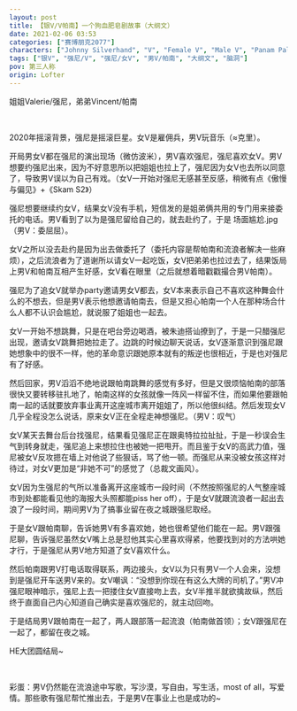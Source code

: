 ```yaml
---
layout: post
title: 【银V/V帕南】一个狗血肥皂剧故事（大纲文）
date: 2021-02-06 03:53
categories: ["赛博朋克2077"]
characters: ["Johnny Silverhand", "V", "Female V", "Male V", "Panam Palmer"]
tags: ["银V", "强尼/V", "强尼/女V", "男V/帕南", "大纲文", "脑洞"]
pov: 第三人称
origin: Lofter
---
```


姐姐Valerie/强尼，弟弟Vincent/帕南

<br>

2020年摇滚背景，强尼是摇滚巨星。女V是雇佣兵，男V玩音乐（≈克里）。

开局男女V都在强尼的演出现场（微仿波米），男V喜欢强尼，强尼喜欢女V。男V想要约强尼出来，因为不好意思所以把姐姐也拉上了，强尼因为女V也去所以同意了，导致男V误以为自己有戏。（女V一开始对强尼无感甚至反感，稍微有点《傲慢与偏见》+《Skam S2》）

强尼想要继续约女V，结果女V没有手机，短信发的是姐弟俩共用的专门用来接委托的电话。男V看到了以为是强尼留给自己的，就去赴约了，于是 场面尴尬.jpg（男V：委屈屈）。

女V之所以没去赴约是因为出去做委托了（委托内容是帮帕南和流浪者解决一些麻烦），之后流浪者为了道谢所以请女V一起吃饭，女V把弟弟也拉过去了，结果饭局上男V和帕南互相产生好感，女V看在眼里（之后就想着暗戳戳撮合男V帕南）。

强尼为了追女V就举办party邀请男女V都去，女V本来表示自己不喜欢这种舞会什么的不想去，但是男V表示他想邀请帕南去，但是又担心帕南一个人在那种场合什么人都不认识会尴尬，就说服了姐姐也一起去。

女V一开始不想跳舞，只是在吧台旁边喝酒，被朱迪搭讪撩到了，于是一只醋强尼出现，邀请女V跳舞把她拉走了。边跳的时候边聊天说话，女V逐渐意识到强尼跟她想象中的很不一样，他的革命意识跟她原本就有的叛逆也很相近，于是也对强尼有了好感。

然后回家，男V滔滔不绝地说跟帕南跳舞的感觉有多好，但是又很烦恼帕南的部落很快又要转移驻扎地了，帕南这样的女孩就像一阵风一样留不住，而如果他要跟帕南一起的话就要放弃事业离开这座城市离开姐姐了，所以他很纠结。然后发现女V几乎全程没怎么说话，原来女V正在全程走神想强尼。（男V：叹气）

女V某天去舞台后台找强尼，结果看见强尼正在跟奥特拉拉扯扯，于是一秒误会生气到转身就走，强尼追上来想拉住也被她一把甩开。而且鉴于女V的高武力值，强尼被女V反攻摁在墙上对他说了些狠话，骂了他一顿。而强尼从来没被女孩这样对待过，对女V更加是“非她不可”的感觉了（总裁文画风）。

女V因为生强尼的气所以准备离开这座城市一段时间（不然按照强尼的人气整座城市到处都能看见他的海报大头照都能piss her off），于是女V就跟流浪者一起出去浪了一段时间，期间男V为了搞事业留在夜之城跟强尼取经。

于是女V跟帕南聊，告诉她男V有多喜欢她，她也很希望他们能在一起。男V跟强尼聊，告诉强尼虽然女V嘴上总是怼他其实心里喜欢得紧，他要找到对的方法哄她才行，于是强尼从男V地方知道了女V喜欢什么。

然后帕南跟男V打电话取得联系，两边接头，女V以为只有男V一个人会来，没想到是强尼开车送男V来的。女V嘲讽：“没想到你现在有这么大牌的司机了。”男V冲强尼眼神暗示，强尼上去一把搂住女V直接吻上去，女V半推半就欲擒故纵，然后终于直面自己内心知道自己确实是喜欢强尼的，就主动回吻。

于是结局男V跟帕南在一起了，两人跟部落一起流浪（帕南做首领）；女V跟强尼在一起了，都留在夜之城。

HE大团圆结局\~

<br>

彩蛋：男V仍然能在流浪途中写歌，写沙漠，写自由，写生活，most of all，写爱情。那些歌有强尼帮忙推出去，于是男V在事业上也是成功的\~
